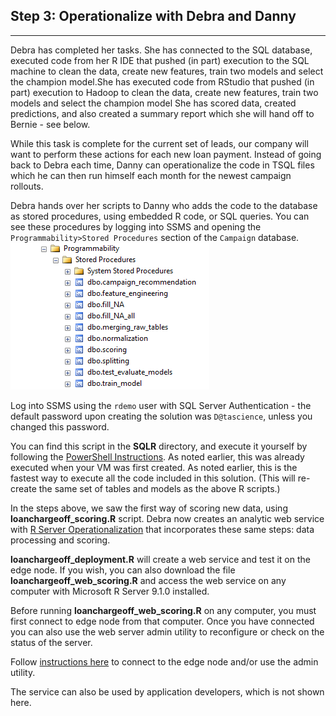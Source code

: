 
<h2> Step 3: Operationalize with Debra <span class="sql">and Danny</span></h2>
<hr />
<p/>
Debra has completed her tasks.  <span class="sql">She has connected to the SQL database, executed code from her R IDE that pushed (in part) execution to the SQL machine to clean the data, create new features, train two models and select the champion model.</span><span class="hdi">She has executed code from RStudio that pushed (in part) execution to Hadoop to clean the data, create new features, train two models and select the champion model</span> She has scored data, created predictions, and also created a summary report which she will hand off to Bernie - see below.
<p/>
While this task is complete for the current set of leads, our company will want to perform these actions for each new loan payment.  <span class="sql">Instead of going back to Debra each time, Danny can operationalize the code in TSQL files which he can then run himself each month for the newest campaign rollouts.</span> 
<p/>
<div class="sql">
Debra hands over her scripts to Danny who adds the code to the database as stored procedures, using embedded R code, or SQL queries.  You can see these procedures by logging into SSMS and opening the <code>Programmability>Stored Procedures</code> section of the <code>Campaign</code> database.
<img src="images/storedproc.png">
<p/>
Log into SSMS using the <code>rdemo</code> user with SQL Server Authentication - the default password upon creating the solution was <code>D@tascience</code>, unless you changed this password.
<p/>
You can find this script in the <strong>SQLR</strong> directory, and execute it yourself by following the <a href="Powershell_Instructions.html">PowerShell Instructions</a>.  <span class="cig">
 As noted earlier, this was already executed when your VM was first created.</span><span class="onp"> As noted earlier, this is the fastest way to execute all the code included in this solution.  (This will re-create the same set of tables and models as the above R scripts.)
</span>
</div>

<div class="hdi">
<p/>
In the steps above, we saw the first way of scoring new data, using <strong>loanchargeoff_scoring.R</strong> script. 
Debra now creates an analytic web service  with <a href="https://msdn.microsoft.com/en-us/microsoft-r/operationalize/about">R Server Operationalization</a> that incorporates these same steps: data processing and scoring.
<p/>
 <strong>loanchargeoff_deployment.R</strong> will create a web service and test it on the edge node.  If you wish, you can also download the file <strong>loanchargeoff_web_scoring.R</strong> and access the web service on any computer with Microsoft R Server 9.1.0 installed.  
<p/>
<div class="alert alert-info" role="alert">
Before running  <strong>loanchargeoff_web_scoring.R</strong> on any computer, you must first connect to edge node from that computer.
Once you have connected you can also use the web server admin utility to reconfigure or check on the status of the server.
<p></p>
Follow <a href="deployr.html">instructions here</a> to connect to the edge node and/or use the admin utility.
</div>
<p/>
The service can also be used by application developers, which is not shown here.
<p/>
</div>
